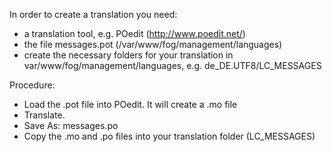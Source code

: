 In order to create a translation you need:

-   a translation tool, e.g. POedit (http://www.poedit.net/)
-   the file messages.pot (/var/www/fog/management/languages)
-   create the necessary folders for your translation in
    var/www/fog/management/languages, e.g. de_DE.UTF8/LC_MESSAGES

Procedure:

-   Load the .pot file into POedit. It will create a .mo file
-   Translate.
-   Save As: messages.po
-   Copy the .mo and .po files into your translation folder
    (LC_MESSAGES)
